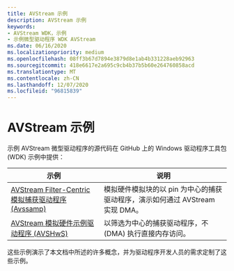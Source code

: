 ```yaml
---
title: AVStream 示例
description: AVStream 示例
keywords:
- AVStream WDK，示例
- 示例微型驱动程序 WDK AVStream
ms.date: 06/16/2020
ms.localizationpriority: medium
ms.openlocfilehash: 08ff3b67d7894e3879d8e1ab4b331228aeb92963
ms.sourcegitcommit: 418e6617e2a695c9cb4b37b5b60e264760858acd
ms.translationtype: MT
ms.contentlocale: zh-CN
ms.lasthandoff: 12/07/2020
ms.locfileid: "96815839"
---
```

# <a name="avstream-samples"></a>AVStream 示例

示例 AVStream 微型驱动程序的源代码在 GitHub 上的 Windows 驱动程序工具包 (WDK) 示例中提供：

| 示例 | 说明 |
|--|--|
| [AVStream Filter-Centric 模拟捕获驱动程序 (Avssamp) ](/samples/microsoft/windows-driver-samples/avstream-filter-centric-simulated-capture-sample-driver-avssamp/) | 模拟硬件模拟块的以 pin 为中心的捕获驱动程序，演示如何通过 AVStream 实现 DMA。 |
| [AVStream 模拟硬件示例驱动程序 (AVSHwS) ](/samples/microsoft/windows-driver-samples/avstream-simulated-hardware-sample-driver-avshws/) | 以筛选为中心的捕获驱动程序，不 (DMA) 执行直接内存访问。 |

这些示例演示了本文档中所述的许多概念，并为驱动程序开发人员的需求定制了这些示例。
